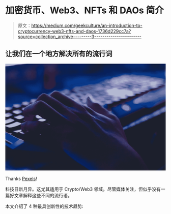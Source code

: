 # 加密货币、Web3、NFTs 和 DAOs 简介

> 原文：<https://medium.com/geekculture/an-introduction-to-cryptocurrency-web3-nfts-and-daos-1736d229cc7a?source=collection_archive---------3----------------------->

## 让我们在一个地方解决所有的流行词

![](img/d63cdca72383a3b57c614f33b3281964.png)

Thanks [Pexels](https://www.pexels.com/photo/photo-of-person-typing-on-computer-keyboard-735911/)!

科技日新月异。这尤其适用于 Crypto/Web3 领域。尽管媒体关注，但似乎没有一篇好文章解释这些不同的流行语。

本文介绍了 4 种最具创新性的技术趋势:
